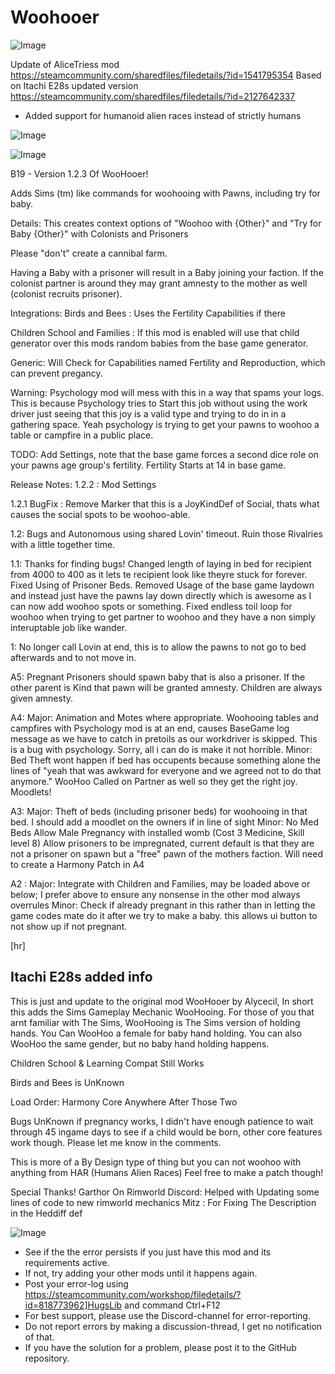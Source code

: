 # Woohooer

![Image](https://i.imgur.com/buuPQel.png)

Update of AliceTriess mod
https://steamcommunity.com/sharedfiles/filedetails/?id=1541795354
Based on Itachi E28s updated version 
https://steamcommunity.com/sharedfiles/filedetails/?id=2127642337

- Added support for humanoid alien races instead of strictly humans

![Image](https://i.imgur.com/pufA0kM.png)

	
![Image](https://i.imgur.com/Z4GOv8H.png)

B19 - Version 1.2.3 Of WooHooer!

Adds Sims (tm) like commands for woohooing with Pawns, including try for baby.

Details:
This creates context options of "Woohoo with {Other}" and "Try for Baby {Other}" with Colonists and Prisoners

Please "don't" create a cannibal farm.

Having a Baby with a prisoner will result in a Baby joining your faction. If the colonist partner is around they may grant amnesty to the mother as well (colonist recruits prisoner).

Integrations:
Birds and Bees :
Uses the Fertility Capabilities if there

Children School and Families :
If this mod is enabled will use that child generator over this mods random babies from the base game generator.

Generic:
Will Check for Capabilities named Fertility and Reproduction, which can prevent pregancy.

Warning:
Psychology mod will mess with this in a way that spams your logs.
This is because Psychology tries to Start this job without using the work driver just seeing that this joy is a valid type and trying to do in in a gathering space. Yeah psychology is trying to get your pawns to woohoo a table or campfire in a public place.

TODO:
Add Settings, note that the base game forces a second dice role on your pawns age group's fertility. Fertility Starts at 14 in base game.

Release Notes:
1.2.2 : Mod Settings

1.2.1 BugFix : Remove Marker that this is a JoyKindDef of Social, thats what causes the social spots to be woohoo-able.

1.2: Bugs and Autonomous using shared Lovin' timeout. Ruin those Rivalries with a little together time.

1.1: Thanks for finding bugs!
Changed length of laying in bed for recipient from 4000 to 400 as it lets te recipient look like theyre stuck for forever.
Fixed Using of Prisoner Beds. Removed Usage of the base game laydown and instead just have the pawns lay down directly which is awesome as I can now add woohoo spots or something.
Fixed endless toil loop for woohoo when trying to get partner to woohoo and they have a non simply interuptable job like wander.


1: No longer call Lovin at end, this is to allow the pawns to not go to bed afterwards and to not move in.

A5:
Pregnant Prisoners should spawn baby that is also a prisoner. If the other parent is Kind that pawn will be granted amnesty. Children are always given amnesty.


A4:
Major:
Animation and Motes where appropriate.
Woohooing tables and campfires with Psychology mod is at an end, causes BaseGame log message as we have to catch in pretoils as our workdriver is skipped. This is a bug with psychology. Sorry, all i can do is make it not horrible.
Minor:
Bed Theft wont happen if bed has occupents because something alone the lines of "yeah that was awkward for everyone and we agreed not to do that anymore."
WooHoo Called on Partner as well so they get the right joy.
Moodlets!

A3:
Major:
Theft of beds (including prisoner beds) for woohooing in that bed. I should add a moodlet on the owners if in line of sight
Minor:
No Med Beds
Allow Male Pregnancy with installed womb (Cost 3 Medicine, Skill level 8)
Allow prisoners to be impregnated, current default is that they are not a prisoner on spawn but a "free" pawn of the mothers faction. Will need to create a Harmony Patch in A4


A2 :
Major:
Integrate with Children and Families, may be loaded above or below; I prefer above to ensure any nonsense in the other mod always overrules
Minor:
Check if already pregnant in this rather than in letting the game codes mate do it after we try to make a baby.
this allows ui button to not show up if not pregnant.

[hr]
## Itachi E28s added info

This is just and update to the original mod WooHooer by Alycecil, In short this adds the Sims Gameplay Mechanic WooHooing. For those of you that arnt familiar with The Sims, WooHooing is The Sims version of holding hands. You Can WooHoo a female for baby hand holding. You can also WooHoo the same gender, but no baby hand holding happens.

Children School &amp; Learning Compat Still Works

Birds and Bees is UnKnown

Load Order:
Harmony
Core
Anywhere After Those Two

Bugs
UnKnown if pregnancy works, I didn't have enough patience to wait through 45 ingame days to see if a child would be born, other core features work though. Please let me know in the comments.

This is more of a By Design type of thing but you can not woohoo with anything from HAR (Humans Alien Races) Feel free to make a patch though!

Special Thanks!
Garthor On Rimworld Discord: Helped with Updating some lines of code to new rimworld mechanics
Mitz : For Fixing The Description in the Heddiff def

![Image](https://i.imgur.com/PwoNOj4.png)



-  See if the the error persists if you just have this mod and its requirements active.
-  If not, try adding your other mods until it happens again.
-  Post your error-log using https://steamcommunity.com/workshop/filedetails/?id=818773962]HugsLib and command Ctrl+F12
-  For best support, please use the Discord-channel for error-reporting.
-  Do not report errors by making a discussion-thread, I get no notification of that.
-  If you have the solution for a problem, please post it to the GitHub repository.


